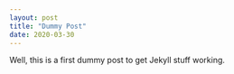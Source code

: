 ```yaml
---
layout: post
title: "Dummy Post"
date: 2020-03-30
---
```

Well, this is a first dummy post to get Jekyll stuff working.